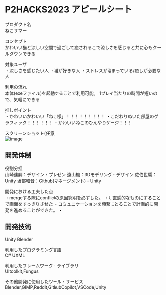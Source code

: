 # P2HACKS2023 アピールシート 

プロダクト名  
ねこサマー 

コンセプト  
かわいい猫と涼しい空間で過ごして癒されるこで涼しさを感じると共に心もクールダウンできる

対象ユーザ  
・涼しさを感じたい人
・猫が好きな人
・ストレスが溜まっている/癒しが必要な人

利用の流れ  
本体(exeファイル)を起動することで利用可能。
1プレイ当たりの時間が短いので、気軽にできる

推しポイント  
・かわいいかわいい「ねこ様」！！！！！！！！！
・こだわりぬいた部屋のグラフィック！！！！！！
・かわいいねこのひんやりゲージ！！！

スクリーンショット(任意)  
![image](https://github.com/p2hacks2023/pre-05/assets/36354624/76293914-c1ed-4f05-a9ce-9f503c1fbf57)

## 開発体制  

役割分担  
山崎達嗣：デザイン・プレゼン
遠山楓：3Dモデリング・デザイン
佐伯世響：Unity
坂部和音：Github(マネージメント)・Unity


開発における工夫した点  
・mergeする際にconflictの原因究明を必ずした。
・UI直感的なものにすることで画面をすっきりさせた
・コミュニケーションを頻繫にとることで計画的に開発を進めることができた。
・

## 開発技術 
Unity
Blender

利用したプログラミング言語  
C#
UXML

利用したフレームワーク・ライブラリ  
UItoolkit,Fungus

その他開発に使用したツール・サービス
Blender,GIMP,Reddit,GithubCopilot,VSCode,Unity

